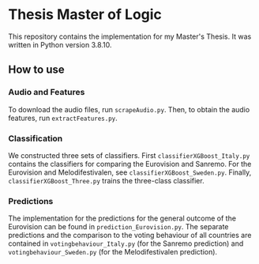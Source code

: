 # Thesis Master of Logic

This repository contains the implementation for my Master's Thesis.
It was written in Python version 3.8.10.

## How to use
### Audio and Features
To download the audio files, run ```scrapeAudio.py```.
Then, to obtain the audio features, run ```extractFeatures.py```.

### Classification
We constructed three sets of classifiers. 
First ```classifierXGBoost_Italy.py``` contains the classifiers for comparing the Eurovision and Sanremo.
For the Eurovision and Melodifestivalen, see ```classifierXGBoost_Sweden.py```. 
Finally, ```classifierXGBoost_Three.py``` trains the three-class classifier. 

### Predictions
The implementation for the predictions for the general outcome of the Eurovision can be found in ```prediction_Eurovision.py```.
The separate predictions and the comparison to the voting behaviour of all countries are contained in ```votingbehaviour_Italy.py``` (for the Sanremo prediction) and ```votingbehaviour_Sweden.py``` (for the Melodifestivalen prediction).


